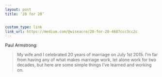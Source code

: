 ```yaml
---
layout: post
title: ‘20 for 20’


custom_type: link
link_url: https://medium.com/@wiseacre/20-for-20-4687ccc3cc2c
---
```

Paul Armstrong:

> My wife and I celebrated 20 years of marriage on July 1st 2015. I’m far from having any of what makes marriage work, let alone work for two decades, but here are some simple things I’ve learned and working on.
